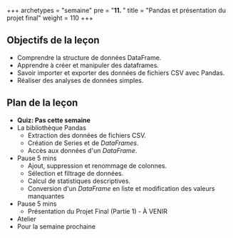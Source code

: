 +++
archetypes = "semaine"
pre = "<b>11. </b>"
title = "Pandas et présentation du projet final"
weight = 110
+++

## Objectifs de la leçon

- Comprendre la structure de données DataFrame.
- Apprendre à créer et manipuler des dataframes.
- Savoir importer et exporter des données de fichiers CSV avec Pandas.
- Réaliser des analyses de données simples.


## Plan de la leçon

- **Quiz:  Pas cette semaine**
- La bibliothèque Pandas
	- Extraction des données de fichiers CSV.
	- Création de Series et de *DataFrames*.
	- Accès aux données d'un *DataFrame*.
- Pause 5 mins
	- Ajout, suppression et renommage de colonnes.
	- Sélection et filtrage de données.
	- Calcul de statistiques descriptives.
	- Conversion d'un *DataFrame* en liste et modification des valeurs manquantes
- Pause 5 mins
	- Présentation du Projet Final (Partie 1) - À VENIR
- Atelier
- Pour la semaine prochaine


